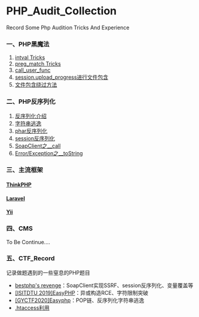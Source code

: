 # PHP_Audit_Collection
Record Some Php Audition Tricks And Experience

### 一、PHP黑魔法

1. <a href="https://github.com/p4d0rn/PHP_Audit_Collection/blob/main/Part1_PHP%E7%9A%84%E9%BB%91%E9%AD%94%E6%B3%95/intval.md">intval Tricks</a>
2. <a href="https://github.com/p4d0rn/PHP_Audit_Collection/blob/main/Part1_PHP%E7%9A%84%E9%BB%91%E9%AD%94%E6%B3%95/preg_match.md">preg_match Tricks</a>
3. <a href="https://github.com/p4d0rn/PHP_Audit_Collection/blob/main/Part1_PHP%E7%9A%84%E9%BB%91%E9%AD%94%E6%B3%95/call_user_func.md">call_user_func</a>
4. <a href="https://github.com/p4d0rn/PHP_Audit_Collection/blob/main/Part1_PHP%E7%9A%84%E9%BB%91%E9%AD%94%E6%B3%95/session.upload_progress%E8%BF%9B%E8%A1%8C%E6%96%87%E4%BB%B6%E5%8C%85%E5%90%AB.md">session.upload_progress进行文件包含</a>
5. <a href="https://blog.csdn.net/qq_41617034/article/details/106658417">文件包含绕过方法</a>

### 二、PHP反序列化

1. <a href="https://github.com/p4d0rn/PHP_Audit_Collection/blob/main/Part2_PHP%E5%8F%8D%E5%BA%8F%E5%88%97%E5%8C%96/%E5%8F%8D%E5%BA%8F%E5%88%97%E5%8C%96%E7%AE%80%E4%BB%8B.md">反序列化介绍</a>
2. <a href="https://github.com/p4d0rn/PHP_Audit_Collection/blob/main/Part2_PHP%E5%8F%8D%E5%BA%8F%E5%88%97%E5%8C%96/%E5%8F%8D%E5%BA%8F%E5%88%97%E5%8C%96%E5%AD%97%E7%AC%A6%E4%B8%B2%E9%80%83%E9%80%B8.md">字符串逃逸</a>
3. <a href="https://github.com/p4d0rn/PHP_Audit_Collection/blob/main/Part2_PHP%E5%8F%8D%E5%BA%8F%E5%88%97%E5%8C%96/Phar%E5%8F%8D%E5%BA%8F%E5%88%97%E5%8C%96.md">phar反序列化</a>
4. <a href="https://github.com/p4d0rn/PHP_Audit_Collection/blob/main/Part2_PHP%E5%8F%8D%E5%BA%8F%E5%88%97%E5%8C%96/session%E5%8F%8D%E5%BA%8F%E5%88%97%E5%8C%96.md">session反序列化</a>
5. <a href="https://github.com/p4d0rn/PHP_Audit_Collection/blob/main/Part2_PHP%E5%8F%8D%E5%BA%8F%E5%88%97%E5%8C%96/SoapCLient%E5%8F%8D%E5%BA%8F%E5%88%97%E5%8C%96.md">SoapClient之__call</a>
6. <a href="https://github.com/p4d0rn/PHP_Audit_Collection/blob/main/Part2_PHP%E5%8F%8D%E5%BA%8F%E5%88%97%E5%8C%96/PHP%E5%8E%9F%E7%94%9F%E7%B1%BBError%2BException.md">Error/Exception之__toString</a>

### 三、主流框架

#### <a href="https://github.com/p4d0rn/PHP_Audit_Collection/tree/main/Part3_ThinkPHP">ThinkPHP</a>

#### <a href="https://github.com/p4d0rn/PHP_Audit_Collection/tree/main/Part4_Laravel">Laravel</a>

#### <a href="https://github.com/p4d0rn/PHP_Audit_Collection/tree/main/Part5_Yii">Yii</a>

### 四、CMS

To Be Continue....

### 五、CTF_Record

记录做题遇到的一些窒息的PHP题目

* <a href="https://github.com/p4d0rn/PHP_Audit_Collection/blob/main/Part7_CTFRecord/bestphp's%20revenge.md">bestphp's revenge</a>：SoapClient实现SSRF、session反序列化、变量覆盖等
* <a href="https://github.com/p4d0rn/PHP_Audit_Collection/blob/main/Part7_CTFRecord/%5BISITDTU%202019%5DEasyPHP.md">[ISITDTU 2019\]EasyPHP</a>：异或构造RCE、字符限制突破
* <a href="https://github.com/p4d0rn/PHP_Audit_Collection/blob/main/Part7_CTFRecord/%5BGYCTF2020%5DEasyphp.md">[GYCTF2020\]Easyphp</a>：POP链、反序列化字符串逃逸
* <a href="https://blog.csdn.net/solitudi/article/details/116666720">.htaccess利用</a>
